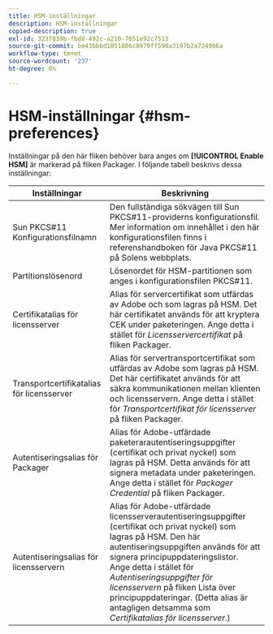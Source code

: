 ```yaml
---
title: HSM-inställningar
description: HSM-inställningar
copied-description: true
exl-id: 323f839b-fbd8-492c-a210-7651e92c7513
source-git-commit: be43bbbd1051886c8979ff590a3197b2a7249b6a
workflow-type: tm+mt
source-wordcount: '237'
ht-degree: 0%

---
```


# HSM-inställningar {#hsm-preferences}

Inställningar på den här fliken behöver bara anges om **[!UICONTROL Enable HSM]** är markerad på fliken Packager. I följande tabell beskrivs dessa inställningar:

| Inställningar | Beskrivning |
|---|---|
| Sun PKCS#11 Konfigurationsfilnamn | Den fullständiga sökvägen till Sun PKCS#11-providerns konfigurationsfil. Mer information om innehållet i den här konfigurationsfilen finns i referenshandboken för Java PKCS#11 på Solens webbplats. |
| Partitionslösenord | Lösenordet för HSM-partitionen som anges i konfigurationsfilen PKCS#11. |
| Certifikatalias för licensserver | Alias för servercertifikat som utfärdas av Adobe och som lagras på HSM. Det här certifikatet används för att kryptera CEK under paketeringen. Ange detta i stället för *Licensservercertifikat* på fliken Packager. |
| Transportcertifikatalias för licensserver | Alias för servertransportcertifikat som utfärdas av Adobe som lagras på HSM. Det här certifikatet används för att säkra kommunikationen mellan klienten och licensservern. Ange detta i stället för *Transportcertifikat för licensserver* på fliken Packager. |
| Autentiseringsalias för Packager | Alias för Adobe-utfärdade paketerarautentiseringsuppgifter (certifikat och privat nyckel) som lagras på HSM. Detta används för att signera metadata under paketeringen. Ange detta i stället för *Packager Credential* på fliken Packager. |
| Autentiseringsalias för licensservern | Alias för Adobe-utfärdade licensserverautentiseringsuppgifter (certifikat och privat nyckel) som lagras på HSM. Den här autentiseringsuppgiften används för att signera principuppdateringslistor. Ange detta i stället för *Autentiseringsuppgifter för licensservern* på fliken Lista över principuppdateringar. (Detta alias är antagligen detsamma som *Certifikatalias för licensserver*.) |
